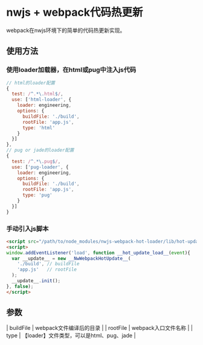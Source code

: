 # nwjs + webpack代码热更新

webpack在nwjs环境下的简单的代码热更新实现。

## 使用方法

### 使用loader加载器，在html或pug中注入js代码
```javascript
// html的loader配置
{
  test: /^.*\.html$/,
  use: ['html-loader', {
    loader: engineering,
    options: {
      buildFile: './build',
      rootFile: 'app.js',
      type: 'html'
    }
  }]
},
// pug or jade的loader配置
{
  test: /^.*\.pug$/,
  use: ['pug-loader', {
    loader: engineering,
    options: {
      buildFile: './build',
      rootFile: 'app.js',
      type: 'pug'
    }
  }]
}
```

### 手动引入js脚本
```html
<script src="/path/to/node_modules/nwjs-webpack-hot-loader/lib/hot-update.js"></script>
<script>
window.addEventListener('load', function __hot_update_load__(event){
  var __update__ = new __NwWebpackHotUpdate__(
    './build', // buildFile
    'app.js'   // rootFile
  );
  __update__.init();
}, false);
</script>
```

## 参数
| buildFile | webpack文件编译后的目录 |
| rootFile  | webpack入口文件名称     |
| type      | 【loader】文件类型，可以是html、pug、jade |
